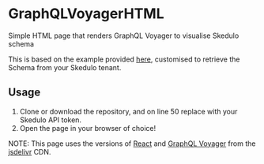 # GraphQLVoyagerHTML

Simple HTML page that renders GraphQL Voyager to visualise Skedulo schema

This is based on the example provided [here](https://github.com/IvanGoncharov/graphql-voyager/tree/main/example), customised to retrieve the Schema from your Skedulo tenant.

## Usage

1. Clone or download the repository, and on line 50 replace <token here> with your Skedulo API token. 
2. Open the page in your browser of choice!


NOTE: This page uses the versions of [React](https://reactjs.org/) and [GraphQL Voyager](https://github.com/IvanGoncharov/graphql-voyager) from the [jsdelivr](https://www.jsdelivr.com/) CDN.
